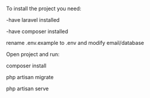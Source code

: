 To install the project you need:

-have laravel installed

-have composer installed 

rename .env.example to .env and modify email/database

Open project and run:

composer install

php artisan migrate

php artisan serve
